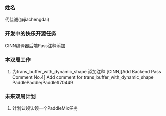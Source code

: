### 姓名

代佳诚(@jiachengdai)

### 开发中的快乐开源任务

CINN编译器后端Pass注释添加

### 本双周工作

1.  为trans_buffer_with_dynamic_shape 添加注释
    [CINN][Add Backend Pass Comment No.4] Add comment for trans_buffer_with_dynamic_shape 
    PaddlePaddle/Paddle#70449


### 未来双周计划

1. 计划认领认领一个PaddleMix任务

